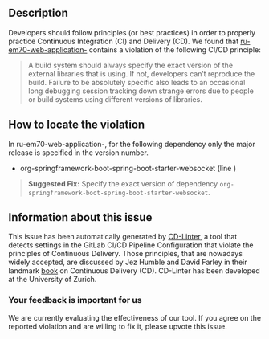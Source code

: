 
## Description
Developers should follow principles (or best practices) in order to properly practice Continuous Integration (CI) and Delivery (CD).
We found that [ru-em70-web-application-](https://gitlab.com/em70/sberbank-test-java/blob/master/.gitlab-ci.yml) contains a violation of the following CI/CD principle:

> A build system should always specify the exact version of the external libraries that is using.
If not, developers can’t reproduce the build. Failure to be absolutely specific also leads to an occasional long debugging session tracking down strange errors due to people or build systems using different versions of libraries.

## How to locate the violation

In ru-em70-web-application-, for the following dependency only the major release is specified in the version number.

* org-springframework-boot-spring-boot-starter-websocket (line )

> **Suggested Fix:** Specify the exact version of dependency `org-springframework-boot-spring-boot-starter-websocket`.

## Information about this issue

This issue has been automatically generated by [CD-Linter](https://gitlab.com/Jancso/configuration-analytics), a tool that detects settings in the GitLab CI/CD Pipeline Configuration that violate the principles of Continuous Delivery. Those principles, that are nowadays widely accepted, are discussed by Jez Humble and David Farley in their landmark [book](https://www.oreilly.com/library/view/continuous-delivery-reliable/9780321670250/) on Continuous Delivery (CD). CD-Linter has been developed at the University of Zurich.

### Your feedback is important for us
We are currently evaluating the effectiveness of our tool. If you agree on the reported violation and are willing to fix it, please upvote this issue.